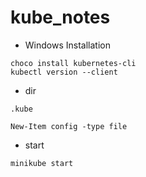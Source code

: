 # kube_notes

* Windows Installation
```
choco install kubernetes-cli
kubectl version --client

```

* dir
```
.kube

New-Item config -type file
```

* start
```
minikube start

```
